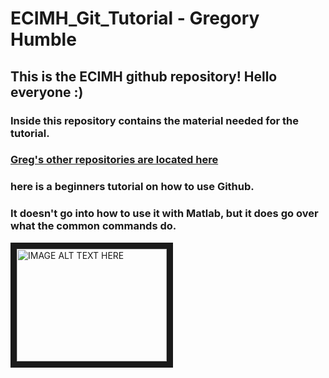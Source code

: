 # ECIMH_Git_Tutorial - Gregory Humble

## This is the ECIMH github repository! Hello everyone :)

### Inside this repository contains the material needed for the tutorial.

### [Greg's other repositories are located here](https://github.com/Gregory-Humble?tab=repositories "Greg's Repositories")

### here is a beginners tutorial on how to use Github. 
### It doesn't go into how to use it with Matlab, but it does go over what the common commands do.
<a href="http://www.youtube.com/watch?feature=player_embedded&v=SWYqp7iY_Tc" target="_blank"><img src="http://img.youtube.com/vi/watch?v=SWYqp7iY_Tc/0.jpg" 
alt="IMAGE ALT TEXT HERE" width="240" height="180" border="10" /></a>